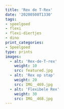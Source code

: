 ```yaml
---
title: 'Rex de T-Rex'
date: '20200508T1330'
tags:
- speelgoed
- flexi
- flexi-diertjes
- dino
print_categories:
- Speelgoed
type: prints
images:
  - alt: 'Rex-de-T-rex'
    weight: 10
    src: featured.jpg
  - alt: 'Rex op stap'
    weight: 20 
    src: IMG__469.jpg
  - alt: 'Flexibele Rex'
    weight: 30 
    src: IMG__468.jpg
---
```



